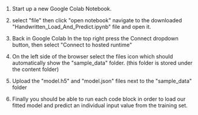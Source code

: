 1. Start up a new Google Colab Notebook.

2. select "file" then click "open notebook" navigate to the downloaded "Handwritten_Load_And_Predict.ipynb" file and open it.

2. Back in Google Colab In the top right press the Connect dropdown button, then select "Connect to hosted runtime"

3. On the left side of the browser select the files icon which should automatically show the "sample_data" folder. (this folder is stored under the content folder)

4. Upload the "model.h5" and "model.json" files next to the "sample_data" folder

5. Finally you should be able to run each code block in order to load our fitted model and predict an individual input value from the training set.